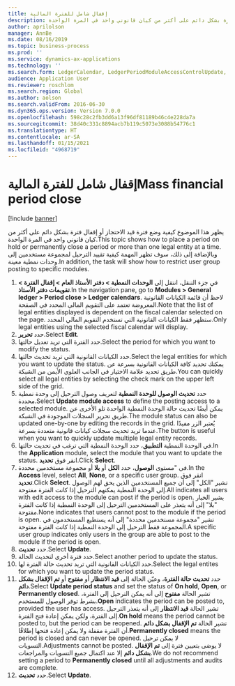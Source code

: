 ```yaml
---
title: إقفال شامل للفترة المالية
description: يظهر هذا الموضوع كيفية وضع فترة قيد الاحتجاز أو إقفال فترة بشكل دائم على أكثر من كيان قانوني واحد في المرة الواحدة.
author: aprilolson
manager: AnnBe
ms.date: 08/16/2019
ms.topic: business-process
ms.prod: ''
ms.service: dynamics-ax-applications
ms.technology: ''
ms.search.form: LedgerCalendar, LedgerPeriodModuleAccessControlUpdate, SysLookupPicklist, LedgerFiscalCalendarPeriodStatus
audience: Application User
ms.reviewer: roschlom
ms.search.region: Global
ms.author: aolson
ms.search.validFrom: 2016-06-30
ms.dyn365.ops.version: Version 7.0.0
ms.openlocfilehash: 598c28c2fb3dd6a13f96df81189b46c4e228da7a
ms.sourcegitcommit: 38d40c331c8894acb7b119c5073e3088b54776c1
ms.translationtype: HT
ms.contentlocale: ar-SA
ms.lasthandoff: 01/15/2021
ms.locfileid: "4968719"
---
```

# <a name="mass-financial-period-close"></a><span data-ttu-id="ba770-103">إقفال شامل للفترة المالية</span><span class="sxs-lookup"><span data-stu-id="ba770-103">Mass financial period close</span></span>

[!include [banner](../../includes/banner.md)]

<span data-ttu-id="ba770-104">يظهر هذا الموضوع كيفية وضع فترة قيد الاحتجاز أو إقفال فترة بشكل دائم على أكثر من كيان قانوني واحد في المرة الواحدة.</span><span class="sxs-lookup"><span data-stu-id="ba770-104">This topic shows how to place a period on hold or permanently close a period or more than one legal entity at a time.</span></span> <span data-ttu-id="ba770-105">وبالإضافة إلى ذلك، سوف تظهر المهمة كيفية تقييد الترحيل لمجموعة مستخدمين إلى وحدات نمطية معينة.</span><span class="sxs-lookup"><span data-stu-id="ba770-105">In addition, the task will show how to restrict user group posting to specific modules.</span></span>

1. <span data-ttu-id="ba770-106">في جزء التنقل، انتقل إلى **الوحدات النمطية > دفتر الأستاذ العام > إقفال الفترة‬ > تقويمات دفتر الأستاذ‬**.</span><span class="sxs-lookup"><span data-stu-id="ba770-106">In the navigation pane, go to **Modules > General ledger > Period close > Ledger calendars**.</span></span> <span data-ttu-id="ba770-107">لاحظ أن قائمة الكيانات القانونية المعروضة تعتمد على التقويم المالي المحدد في الصفحة.</span><span class="sxs-lookup"><span data-stu-id="ba770-107">Note that the list of legal entities displayed is dependent on the fiscal calendar selected on the page.</span></span> <span data-ttu-id="ba770-108">ستظهر فقط الكيانات القانونية التي تستخدم التقويم المالي المحدد.</span><span class="sxs-lookup"><span data-stu-id="ba770-108">Only legal entities using the selected fiscal calendar will display.</span></span>
2. <span data-ttu-id="ba770-109">حدد **تحرير**.</span><span class="sxs-lookup"><span data-stu-id="ba770-109">Select **Edit**.</span></span>
3. <span data-ttu-id="ba770-110">حدد الفترة التي تريد تعديل حالتها.</span><span class="sxs-lookup"><span data-stu-id="ba770-110">Select the period for which you want to modify the status.</span></span>
4. <span data-ttu-id="ba770-111">حدد الكيانات القانونية التي تريد تحديث حالتها.</span><span class="sxs-lookup"><span data-stu-id="ba770-111">Select the legal entities for which you want to update the status.</span></span> <span data-ttu-id="ba770-112">يمكنك تحديد كافة الكيانات القانونية بسرعة عن طريق تحديد علامة الاختيار في الجانب العلوي الأيمن من الشبكة.</span><span class="sxs-lookup"><span data-stu-id="ba770-112">You can quickly select all legal entities by selecting the check mark on the upper left side of the grid.</span></span>  
5. <span data-ttu-id="ba770-113">حدد **تحديث الوصول للوحدة النمطية** لتعريف وصول الترحيل إلى وحدة نمطية محددة.</span><span class="sxs-lookup"><span data-stu-id="ba770-113">Select **Update module access** to define the posting access to a selected module.</span></span> <span data-ttu-id="ba770-114">يمكن أيضًا تحديث حالة الوحدة النمطية الواحدة تلو الأخرى عن طريق تحرير السجلات الموجودة في الشبكة.</span><span class="sxs-lookup"><span data-stu-id="ba770-114">The module status can also be updated one-by-one by editing the records in the grid.</span></span> <span data-ttu-id="ba770-115">يُعتبر الزر مفيدًا عندما تريد تحديث سجلات كيانات قانونية متعددة بسرعة.</span><span class="sxs-lookup"><span data-stu-id="ba770-115">The button is useful when you want to quickly update multiple legal entity records.</span></span>  
6. <span data-ttu-id="ba770-116">في الوحدة النمطية **التطبيق**، حدد الوحدة النمطية التي ترغب في تحديث حالتها.</span><span class="sxs-lookup"><span data-stu-id="ba770-116">In the **Application** module, select the module that you want to update the status.</span></span> <span data-ttu-id="ba770-117">انقر فوق **تحديد**.</span><span class="sxs-lookup"><span data-stu-id="ba770-117">Click **Select**.</span></span>
7. <span data-ttu-id="ba770-118">في "مستوى **الوصول**، حدد **الكل** أو **بلا** أو مجموعة مستخدمين محددة.</span><span class="sxs-lookup"><span data-stu-id="ba770-118">In the **Access** level, select **All**, **None**, or a specific user group.</span></span> <span data-ttu-id="ba770-119">انقر فوق **تحديد**.</span><span class="sxs-lookup"><span data-stu-id="ba770-119">Click **Select**.</span></span> <span data-ttu-id="ba770-120">تشير "الكل" إلى أن جميع المستخدمين الذين يحق لهم الوصول إلى الوحدة النمطية يمكنهم الترحيل إذا كانت الفترة مفتوحة.</span><span class="sxs-lookup"><span data-stu-id="ba770-120">All indicates all users with edit access to the module can post if the period is open.</span></span> <span data-ttu-id="ba770-121">يشير الخيار "بلا" إلى أنه يتعذر على المستخدمين الترحيل إلى الوحدة النمطية إذا كانت الفترة مفتوحة.</span><span class="sxs-lookup"><span data-stu-id="ba770-121">None indicates that users cannot post to the module if the period is open.</span></span> <span data-ttu-id="ba770-122">تشير "مجموعة مستخدمين محددة" إلى أنه يستطيع المستخدمون في المجموعة فقط الترحيل إلى الوحدة النمطية إذا كانت الفترة مفتوحة.</span><span class="sxs-lookup"><span data-stu-id="ba770-122">A specific user group indicates only users in the group are able to post to the module if the period is open.</span></span>  
8. <span data-ttu-id="ba770-123">حدد **تحديث**.</span><span class="sxs-lookup"><span data-stu-id="ba770-123">Select **Update**.</span></span>
9. <span data-ttu-id="ba770-124">حدد فترة أخرى لتحديث الحالة.</span><span class="sxs-lookup"><span data-stu-id="ba770-124">Select another period to update the status.</span></span>
10. <span data-ttu-id="ba770-125">حدد الكيانات القانونية التي تريد تحديث حالة الفترة لها.</span><span class="sxs-lookup"><span data-stu-id="ba770-125">Select the legal entites for which you want to update the period status.</span></span>
11. <span data-ttu-id="ba770-126">حدد **تحديث حالة الفترة‬**، وعيّن الحالة إلى **قيد الانتظار** أو **مفتوح‬** أو **تم الإقفال بشكل دائم**.</span><span class="sxs-lookup"><span data-stu-id="ba770-126">Select **Update period status** and set the status of **On hold**, **Open**, or **Permanently closed**.</span></span> <span data-ttu-id="ba770-127">تشير الحالة **مفتوح** إلى أنه يمكن الترحيل إلى الفترة، بشرط توفر الوصول للمستخدم.</span><span class="sxs-lookup"><span data-stu-id="ba770-127">**Open** indicates the period can be posted to, provided the user has access.</span></span> <span data-ttu-id="ba770-128">تشير الحالة **قيد الانتظار** إلى أنه يتعذر الترحيل إلى الفترة، ولكن يمكن إعادة فتح الفترة.</span><span class="sxs-lookup"><span data-stu-id="ba770-128">**On hold** means the period cannot be posted to, but the period can be reopened.</span></span> <span data-ttu-id="ba770-129">تشير الحالة **تم الإقفال بشكل دائم** أن الفترة مقفلة ولا يمكن إعادة فتحها إطلاقًا.</span><span class="sxs-lookup"><span data-stu-id="ba770-129">**Permanently closed** means the period is closed and can never be opened.</span></span> <span data-ttu-id="ba770-130">لا يمكن ترحيل التسويات.</span><span class="sxs-lookup"><span data-stu-id="ba770-130">Adjustments cannot be posted.</span></span> <span data-ttu-id="ba770-131">لا يوصَى بتعيين فترة إلى **تم الإقفال بشكل دائم‬** إلا عند اكتمال جميع التسويات والمراجعات.</span><span class="sxs-lookup"><span data-stu-id="ba770-131">We do not recommend setting a period to **Permanently closed** until all adjustments and audits are complete.</span></span>  
12. <span data-ttu-id="ba770-132">حدد **تحديث**.</span><span class="sxs-lookup"><span data-stu-id="ba770-132">Select **Update**.</span></span>

